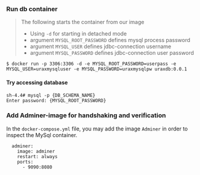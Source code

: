 ### Run db container
> The following starts the container from our image
> * Using `-d` for starting in detached mode
> * argument `MYSQL_ROOT_PASSWORD` defines mysql process password 
> * argument `MYSQL_USER` defines jdbc-connection username 
> * argument `MYSQL_PASSWORD` defines jdbc-connection user password 
```
$ docker run -p 3306:3306 -d -e MYSQL_ROOT_PASSWORD=userpass -e MYSQL_USER=uraxmysqluser -e MYSQL_PASSWORD=uraxmysqlpw uraxdb:0.0.1
```

#### Try accessing database
```
sh-4.4# mysql -p {DB_SCHEMA_NAME}
Enter password: {MYSQL_ROOT_PASSWORD}
```

### Add Adminer-image for handshaking and verification
In the `docker-compose.yml` file, you may add the image `Adminer` in order to inspect the MySql container.
```
  adminer:
    image: adminer
    restart: always
    ports:
      - 9090:8080
```